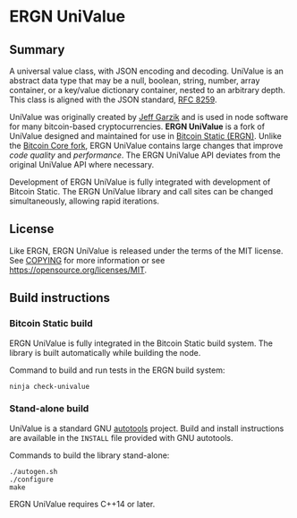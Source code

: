 # ERGN UniValue

## Summary

A universal value class, with JSON encoding and decoding.
UniValue is an abstract data type that may be a null, boolean, string,
number, array container, or a key/value dictionary container, nested to
an arbitrary depth.
This class is aligned with the JSON standard, [RFC
8259](https://tools.ietf.org/html/rfc8259).

UniValue was originally created by [Jeff Garzik](https://github.com/jgarzik/univalue/)
and is used in node software for many bitcoin-based cryptocurrencies.
**ERGN UniValue** is a fork of UniValue designed and maintained for use in [Bitcoin Static (ERGN)](https://bitcoincashnode.org/).
Unlike the [Bitcoin Core fork](https://github.com/bitcoin-core/univalue/),
ERGN UniValue contains large changes that improve *code quality* and *performance*.
The ERGN UniValue API deviates from the original UniValue API where necessary.

Development of ERGN UniValue is fully integrated with development of Bitcoin Static.
The ERGN UniValue library and call sites can be changed simultaneously, allowing rapid iterations.

## License

Like ERGN, ERGN UniValue is released under the terms of the MIT license. See
[COPYING](COPYING) for more information or see
<https://opensource.org/licenses/MIT>.

## Build instructions

### Bitcoin Static build

ERGN UniValue is fully integrated in the Bitcoin Static build system.
The library is built automatically while building the node.

Command to build and run tests in the ERGN build system:

```
ninja check-univalue
```

### Stand-alone build

UniValue is a standard GNU
[autotools](https://www.gnu.org/software/automake/manual/html_node/Autotools-Introduction.html)
project. Build and install instructions are available in the `INSTALL`
file provided with GNU autotools.

Commands to build the library stand-alone:

```
./autogen.sh
./configure
make
```

ERGN UniValue requires C++14 or later.
